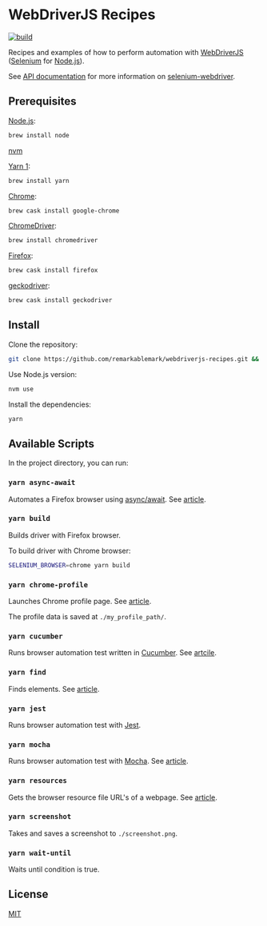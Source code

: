 # WebDriverJS Recipes

[![build](https://github.com/remarkablemark/webdriverjs-recipes/actions/workflows/build.yml/badge.svg)](https://github.com/remarkablemark/webdriverjs-recipes/actions/workflows/build.yml)

Recipes and examples of how to perform automation with [WebDriverJS](https://github.com/SeleniumHQ/selenium/wiki/WebDriverJs) ([Selenium](https://www.selenium.dev/) for [Node.js](https://nodejs.org/)).

See [API documentation](https://www.selenium.dev/selenium/docs/api/javascript/index.html) for more information on [selenium-webdriver](https://www.npmjs.com/package/selenium-webdriver).

## Prerequisites

[Node.js](https://nodejs.org/en/download/):

```sh
brew install node
```

[nvm](https://github.com/nvm-sh/nvm)

[Yarn 1](https://classic.yarnpkg.com/en/docs/install/#mac-stable):

```sh
brew install yarn
```

[Chrome](https://www.google.com/chrome/):

```sh
brew cask install google-chrome
```

[ChromeDriver](https://chromedriver.chromium.org/downloads):

```sh
brew install chromedriver
```

[Firefox](https://www.mozilla.org/en-US/firefox/new/):

```sh
brew cask install firefox
```

[geckodriver](https://github.com/mozilla/geckodriver/releases):

```sh
brew cask install geckodriver
```

## Install

Clone the repository:

```sh
git clone https://github.com/remarkablemark/webdriverjs-recipes.git && cd webdriverjs-recipes
```

Use Node.js version:

```sh
nvm use
```

Install the dependencies:

```sh
yarn
```

## Available Scripts

In the project directory, you can run:

### `yarn async-await`

Automates a Firefox browser using [async/await](https://javascript.info/async-await). See [article](https://b.remarkabl.org/34tlEFy).

### `yarn build`

Builds driver with Firefox browser.

To build driver with Chrome browser:

```sh
SELENIUM_BROWSER=chrome yarn build
```

### `yarn chrome-profile`

Launches Chrome profile page. See [article](https://b.remarkabl.org/2PcaLmy).

The profile data is saved at `./my_profile_path/`.

### `yarn cucumber`

Runs browser automation test written in [Cucumber](https://github.com/cucumber/cucumber-js). See [artcile](https://b.remarkabl.org/34pXj3b).

### `yarn find`

Finds elements. See [article](https://b.remarkabl.org/3dcXiCT).

### `yarn jest`

Runs browser automation test with [Jest](https://jestjs.io/).

### `yarn mocha`

Runs browser automation test with [Mocha](https://mochajs.org/). See [article](https://b.remarkabl.org/2bbW9M2).

### `yarn resources`

Gets the browser resource file URL's of a webpage. See [article](https://b.remarkabl.org/39OCH7f).

### `yarn screenshot`

Takes and saves a screenshot to `./screenshot.png`.

### `yarn wait-until`

Waits until condition is true.

## License

[MIT](LICENSE)
